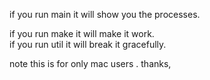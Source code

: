 if you run main  it will show you the processes.  

if you run make it will make it work.  
if you run util it will break it gracefully.   

note  this is for  only mac users . thanks, 
